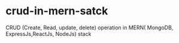 # crud-in-mern-satck
CRUD (Create, Read, update, delete) operation in MERN( MongoDB, ExpressJs,ReactJs, NodeJs) stack 
